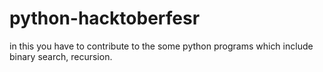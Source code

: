 # python-hacktoberfesr
in this you have to contribute to the some python programs which include binary search, recursion. 
